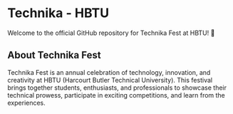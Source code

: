 # Technika - HBTU
Welcome to the official GitHub repository for Technika Fest at HBTU! 🚀


## About Technika Fest
Technika Fest is an annual celebration of technology, innovation, and creativity at HBTU (Harcourt Butler Technical University). This festival brings together students, enthusiasts, and professionals to showcase their technical prowess, participate in exciting competitions, and learn from the experiences.
